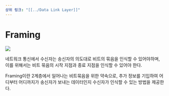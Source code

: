 ```yaml
---
상위 링크: "[[../Data Link Layer]]"
---
```

# Framing

![](https://i.imgur.com/5I9MqMi.png)

네트워크 통신에서 수신자는 송신자의 의도대로 비트의 묶음을 인식할 수 있어야하며, 이를 위해서는 비트 묶음의 시작 지점과 종료 지점을 인식할 수 있어야 한다.

Framing이란 2계층에서 일어나는 비트묶음을 위한 약속으로, 추가 정보를 기입하여 어디부터 어디까지가 송신자가 보내는 데이터인지 수신자가 인식할 수 있는 방법을 제공한다.


